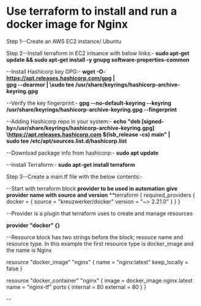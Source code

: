 # Use terraform to install and run a docker image for Nginx

Step 1--Create an AWS EC2 instance/ Ubuntu

Step 2--Install terraform in EC2 intsance with below links:-
**sudo apt-get update && sudo apt-get install -y gnupg software-properties-common**

--Install Hashicorp key GPG:-
**wget -O- https://apt.releases.hashicorp.com/gpg | \
  gpg --dearmor | \sudo tee /usr/share/keyrings/hashicorp-archive-keyring.gpg**

--Verify the key fingerprint:-
**gpg --no-default-keyring \--keyring /usr/share/keyrings/hashicorp-archive-keyring.gpg \--fingerprint**

--Adding Hashicorp repo in your system:-
**echo "deb [signed-by=/usr/share/keyrings/hashicorp-archive-keyring.gpg] \https://apt.releases.hashicorp.com $(lsb_release -cs) main" | \
  sudo tee /etc/apt/sources.list.d/hashicorp.list**

--Download package info from hashicorp:-
**sudo apt update**

--Install Terraform:-
**sudo apt-get install terraform**


Step 3--Create a main.tf file with the below contents:-

--Start with terraform block **provider to be used in automation** **give provider name with source and version**
**terraform {
       required_providers {
       docker = {
       source = "kreuzwerker/docker"
       version = "~> 2.21.0"
}
}
}

--Provider is a plugin that terraform uses to create and manage resources

**provider "docker" {}**

--Resource block has two strings before the block; resouce name and resource type. In this example the first resource type is docker_image and the name is Nginx

resource "docker_image" "nginx" {
name           = "nginx:latest"
keep_locally = false
}

resource "docker_container" "nginx" {
image = docker_image.nginx.latest
name = "nginx-tf"
ports {
       internal = 80
       external = 80
}
}

--
